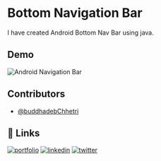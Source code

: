 
# Bottom Navigation Bar

I have created Android Bottom Nav Bar using java.


## Demo

![Android Navigation Bar](https://dev-to-uploads.s3.amazonaws.com/uploads/articles/6eu9hps7m836nw414kdt.gif)

## Contributors

- [@buddhadebChhetri](https://github.com/Buddhad)

  
## 🔗 Links
[![portfolio](https://img.shields.io/badge/my_portfolio-000?style=for-the-badge&logo=ko-fi&logoColor=white)](https://bio.link/buddhadebchhetri)
[![linkedin](https://img.shields.io/badge/linkedin-0A66C2?style=for-the-badge&logo=linkedin&logoColor=white)](https://www.linkedin.com/)
[![twitter](https://img.shields.io/badge/twitter-1DA1F2?style=for-the-badge&logo=twitter&logoColor=white)](https://www.linkedin.com/in/buddhadebchhetri/)

  
